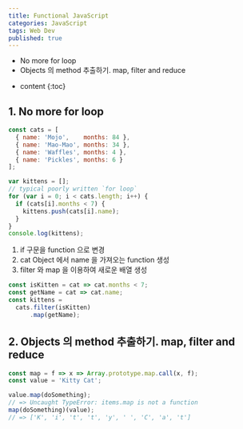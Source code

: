 ```yaml
---
title: Functional JavaScript
categories: JavaScript
tags: Web Dev
published: true
---
```


- No more for loop
- Objects 의 method 추출하기. map, filter and reduce


* content
{:toc}

## 1. No more for loop
```js
const cats = [
  { name: 'Mojo',    months: 84 },
  { name: 'Mao-Mao', months: 34 },
  { name: 'Waffles', months: 4 },
  { name: 'Pickles', months: 6 }
];

var kittens = [];
// typical poorly written `for loop`
for (var i = 0; i < cats.length; i++) {
  if (cats[i].months < 7) {
    kittens.push(cats[i].name);
  }
}
console.log(kittens);
```
1. if 구문을 function 으로 변경
2. cat Object 에서 name 을 가져오는 function 생성
3. filter 와 map 을 이용하여 새로운 배열 생성

```js
const isKitten = cat => cat.months < 7;
const getName = cat => cat.name;
const kittens =
  cats.filter(isKitten)
      .map(getName);
```

## 2. Objects 의 method 추출하기. map, filter and reduce
```js
const map = f => x => Array.prototype.map.call(x, f);
const value = 'Kitty Cat';

value.map(doSomething);
// => Uncaught TypeError: items.map is not a function
map(doSomething)(value);
// => ['K', 'i', 't', 't', 'y', ' ', 'C', 'a', 't']
```
